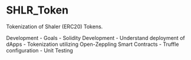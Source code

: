 # SHLR_Token

Tokenization of Shaler (ERC20) Tokens. 


Development - Goals
	- Solidity Development
	- Understand deployment of dApps
	- Tokenization utilizing Open-Zeppling Smart Contracts
	- Truffle configuration 
	- Unit Testing


